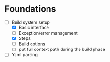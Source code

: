 # Foundations
- [ ] Build system setup
  - [X] Basic interface
  - [ ] Exception/error management
  - [X] Steps
  - [ ] Build options
  - [ ] put full context path during the build phase
- [ ] Yaml parsing